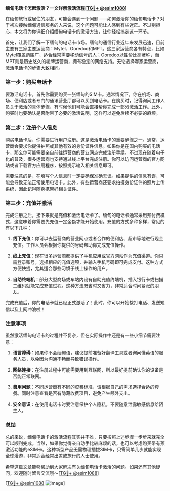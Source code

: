 **缅甸电话卡怎麽激活？一文详解激活流程[[TG💪+ @esim1088](https://t.me/s/esim1088)]**

在缅甸旅行或居住的朋友，可能会遇到一个问题——如何激活你的缅甸电话卡？对于初次接触缅甸通信服务的人来说，这个问题可能让人感到有些迷茫。不过别担心，本文将为你详细介绍缅甸电话卡的激活方法，让你轻松搞定这一环节。

首先，让我们了解一下缅甸的电话卡市场。缅甸的通信行业近年来发展迅速，目前主要有三家主要运营商：Mytel、Ooredoo和MPT。这三家运营商各有特点，比如Mytel覆盖范围广，适合经常需要移动信号的人；Ooredoo以性价比高著称，而MPT则是历史悠久的老牌运营商，拥有稳定的网络支持。无论选择哪家运营商，激活电话卡的步骤大致相同。

### 第一步：购买电话卡

要激活电话卡，首先你需要购买一张缅甸的SIM卡。通常情况下，你在机场、商场、便利店或者专门的通讯营业厅都可以买到电话卡。在购买时，记得询问工作人员关于激活的具体步骤，有时候他们可能会直接帮你完成一部分激活工作。此外，购买时也要确认是否附带了必要的激活说明，这样可以避免后续不必要的麻烦。

### 第二步：注册个人信息

购买电话卡后，你需要进行用户注册。这是激活电话卡的重要步骤之一。通常，运营商会要求你提供护照或其他有效的身份证件信息。如果你是在国内购买的电话卡，那么你可能需要亲自前往运营商的营业网点完成注册手续。不过现在随着电子化的普及，很多运营商也支持通过线上平台完成注册。你可以访问运营商的官方网站或者下载官方应用程序，按照提示输入相关信息即可。

需要注意的是，在填写个人信息时一定要确保准确无误。如果提供的信息有误，可能会导致无法正常使用电话卡。此外，有些运营商还要求拍摄身份证件的照片上传系统，因此记得随身携带好相关证件。

### 第三步：充值并激活

完成注册之后，接下来就是充值和激活电话卡了。缅甸的电话卡通常采用预付费模式，这意味着你需要先充值一定金额才能开始使用。充值的方式多种多样，常见的有以下几种：

1. **线下充值**：你可以去运营商的营业网点或者合作的便利店、超市等地进行现金充值。工作人员会根据你提供的号码帮助你完成充值操作。
   
2. **线上充值**：现在很多运营商都提供了手机应用或官方网站作为充值渠道。你只需登录账号，选择相应的充值选项，并输入手机号码即可完成支付。这种方式方便快捷，尤其适合那些习惯于线上操作的用户。

3. **自助终端机**：部分大型商场或车站内设有自助充值终端机，插入银行卡或扫描二维码就能完成充值过程。这种方法既省时又省力，非常适合时间紧张的朋友。

完成充值后，你的电话卡就已经正式激活了！此时，你可以开始拨打电话、发送短信以及上网冲浪啦！

### 注意事项

虽然激活缅甸电话卡的过程并不复杂，但在实际操作中还是有一些小细节需要注意：

1. **语言障碍**：如果你不会缅甸语，建议提前准备好翻译工具或者询问懂英语的服务人员，以免因为沟通不畅而导致错误操作。

2. **网络连接**：在注册过程中可能需要用到互联网，所以最好提前确认你的设备是否能正常联网。

3. **费用问题**：不同运营商有不同的资费标准，请根据自己的需求选择合适的套餐。同时注意查看是否有隐藏收费项目，避免产生额外支出。

4. **安全意识**：在使用电话卡时要注意保护个人隐私，不要随意泄露敏感信息给陌生人。

### 总结

总的来说，缅甸电话卡的激活流程其实并不难，只要按照上述步骤一步步来就完全可以顺利完成。当然，如果你觉得亲自动手比较麻烦的话，也可以考虑购买带有预激活功能的eSIM卡。这种新型产品无需物理插拔SIM卡，只需简单几步就能实现全球漫游，非常适合经常出差或旅行的人士使用。

希望这篇文章能够帮助到大家解决有关缅甸电话卡激活的问题。如果还有其他疑问，欢迎随时留言交流哦～[[TG💪+ @esim1088](https://t.me/s/esim1088)]

[[TG💪+ @esim1088](https://t.me/s/esim1088) ![Image](https://i.postimg.cc/4NQfJmqS/Snipaste-2025-05-13-00-14-12.png)]
